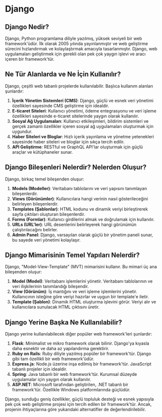 # Django

## Django Nedir?

Django, Python programlama diliyle yazılmış, yüksek seviyeli bir web framework'üdür. İlk olarak 2005 yılında yayınlanmıştır ve web geliştirme sürecini hızlandırmak ve kolaylaştırmak amacıyla tasarlanmıştır. Django, web uygulamaları geliştirmek için gerekli olan pek çok yaygın işlevi ve aracı içeren bir framework'tür.

## Ne Tür Alanlarda ve Ne İçin Kullanılır?

Django, çeşitli web tabanlı projelerde kullanılabilir. Başlıca kullanım alanları şunlardır:

1. **İçerik Yönetim Sistemleri (CMS)**: Django, güçlü ve esnek veri yönetimi özellikleri sayesinde CMS geliştirme için idealdir.
2. **E-ticaret Siteleri**: Kullanıcı yönetimi, ödeme entegrasyonu ve veri işleme özellikleri sayesinde e-ticaret sitelerinde yaygın olarak kullanılır.
3. **Sosyal Ağ Uygulamaları**: Kullanıcı etkileşimleri, bildirim sistemleri ve gerçek zamanlı özellikler içeren sosyal ağ uygulamaları oluşturmak için uygundur.
4. **Haber Siteleri ve Bloglar**: Hızlı içerik yayınlama ve yönetme yetenekleri sayesinde haber siteleri ve bloglar için sıkça tercih edilir.
5. **API Geliştirme**: RESTful ve GraphQL API'lar oluşturmak için güçlü araçlar ve kütüphaneler sunar.

## Django Bileşenleri Nelerdir? Nelerden Oluşur?

Django, birkaç temel bileşenden oluşur:

1. **Models (Modeller)**: Veritabanı tablolarını ve veri yapısını tanımlayan bileşenlerdir.
2. **Views (Görünümler)**: Kullanıcılara hangi verinin nasıl gösterileceğini belirleyen bileşenlerdir.
3. **Templates (Şablonlar)**: HTML kodunu ve dinamik veriyi birleştirerek sayfa çıktıları oluşturan bileşenlerdir.
4. **Forms (Formlar)**: Kullanıcı girdilerini almak ve doğrulamak için kullanılır.
5. **URLs (URL'ler)**: URL desenlerini belirleyerek hangi görünümün çalıştırılacağını belirler.
6. **Admin Panel**: Django, varsayılan olarak güçlü bir yönetim paneli sunar, bu sayede veri yönetimi kolaylaşır.

## Django Mimarisinin Temel Yapıları Nelerdir?

Django, "Model-View-Template" (MVT) mimarisini kullanır. Bu mimari üç ana bileşenden oluşur:

1. **Model (Model)**: Veritabanı işlemlerini yönetir. Veritabanı tablolarının ve veri ilişkilerinin tanımlandığı bileşendir.
2. **View (Görünüm)**: İş mantığını ve veri işleme işlemlerini yönetir. Kullanıcının isteğine göre veriyi hazırlar ve uygun bir template'e iletir.
3. **Template (Şablon)**: Dinamik HTML oluşturma işlevini görür. Veriyi alır ve kullanıcılara sunulacak HTML çıktısını üretir.

## Django Yerine Başka Ne Kullanılabilir?

Django yerine kullanılabilecek diğer popüler web framework'leri şunlardır:

1. **Flask**: Minimalist ve mikro framework olarak bilinir. Django'ya kıyasla daha esnektir ve daha az yapılandırma gerektirir.
2. **Ruby on Rails**: Ruby diliyle yazılmış popüler bir framework'tür. Django gibi tam özellikli bir web framework'üdür.
3. **Express.js**: Node.js üzerine inşa edilmiş bir framework'tür. JavaScript tabanlı projeler için idealdir.
4. **Spring**: Java tabanlı bir web framework'tür. Kurumsal düzeyde uygulamalar için yaygın olarak kullanılır.
5. **ASP.NET**: Microsoft tarafından geliştirilen, .NET tabanlı bir framework'tür. Özellikle Windows platformlarında güçlüdür.

Django, sunduğu geniş özellikler, güçlü topluluk desteği ve esnek yapısıyla pek çok web geliştirme projesi için tercih edilen bir framework'tür. Ancak, projenin ihtiyaçlarına göre yukarıdaki alternatifler de değerlendirilebilir.